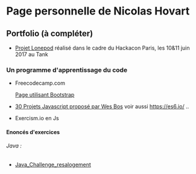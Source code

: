 # Page personnelle de Nicolas Hovart

## Portfolio (à compléter)

* [Projet Lonepod](https://NicolasHov.github.io/lonepod/#svg) réalisé dans le cadre du Hackacon Paris, les 10&11 juin 2017 au Tank

### Un programme d'apprentissage du code 

* Freecodecamp.com

  [Page utilisant Bootstrap](https://NicolasHov.github.io/Tribute_Page_Gandhi.html)
  
* [30 Projets Javascript proposé par Wes Bos](https://javascript30.com/) voir aussi https://es6.io/ ..
* Exercism.io en Js
 
<!--* (Projet de création d'une application Web Java avec Spring Boot et Hibernate (techno front à déterminer)...) -->
<!--* (Création d'une interface ReactJS pour l'application Web Java -->
<!--Selon progression :-->
<!--* Création d'une page web de ressources HTML/CSS en ReactJS-->


#### Enoncés d'exercices

###### Java :

* [Java_Challenge_resalogement](https://github.com/simplonco/Java_Challenge_resalogement)

